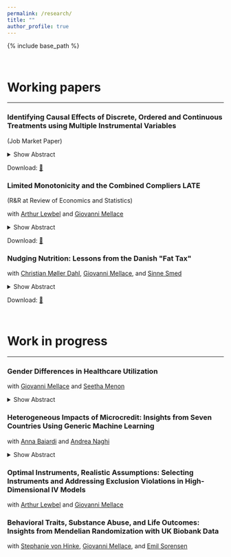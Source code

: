 ```yaml
---
permalink: /research/
title: ""
author_profile: true
---
```


{% include base_path %}


$~~~~~~~~~~~$

# Working papers
------

<div class="paragraph-box">
<h3>Identifying Causal Effects of Discrete, Ordered and Continuous Treatments using Multiple Instrumental Variables</h3>
<p>(Job Market Paper)</p>

<details>
  <summary>Show Abstract</summary>
  <blockquote>
  Inferring causal relationships from observational data is often challenging due to endogeneity. This paper provides new identification results for causal effects of ordered, nonbinary treatments using multiple binary instruments. The key contribution is the identification of a new causal parameter that simplifies the interpretation of causal effects and is applicable in many settings due to a mild monotonicity assumption. This paper further leverages recent advancements in causal machine learning for both estimation and the detection of local violations of the underlying monotonicity assumption. The methodology is applied to estimate the returns to education and assess the impact of having an additional child on female labor market outcomes.
  </blockquote>
</details>

<p>Download: <a href="/files/JMP_Nadja_vantHoff.pdf">📄</a></p>
</div>

<div class="paragraph-box">
<h3>Limited Monotonicity and the Combined Compliers LATE</h3>
<p>(R&R at Review of Economics and Statistics)</p>

<p>with <a href="https://sites.google.com/bc.edu/arthur-lewbel/home">Arthur Lewbel</a> and <a href="https://sites.google.com/site/giovannimellace/">Giovanni Mellace</a></p>

<details>
  <summary>Show Abstract</summary>
  <blockquote>
  We consider endogenous binary treatment with multiple binary instruments. We propose a novel limited monotonicity (LiM) assumption that is generally weaker than alternative monotonicity assumptions in the literature. We define and identify (under LiM) the combined compliers local average treatment effect (CC-LATE), which is arguably a more policy-relevant parameter than the weighted average of LATEs identified by two-stage least squares (TSLS), and is valid under more general conditions. Estimating the CC-LATE is trivial, equivalent to running TSLS with one constructed instrument on a subsample. We use our CC-LATE to empirically assess how knowledge of HIV status influences protective behaviors.
  </blockquote>
</details>

<p>Download: <a href="/files/LiM-CCLATE.pdf">📄</a></p>
</div>

<div class="paragraph-box">
<h3>Nudging Nutrition: Lessons from the Danish "Fat Tax"</h3>

<p>with <a href="https://portal.findresearcher.sdu.dk/en/persons/christian-m%C3%B8ller-dahl">Christian Møller Dahl</a>, <a href="https://sites.google.com/site/giovannimellace/">Giovanni Mellace</a>, and <a href="https://ifro.ku.dk/english/staff/?pure=en%2Fpersons%2Fsinne-smed(1eeed0bc-bded-473c-bd06-98706e028225).html">Sinne Smed</a></p>

<details>
  <summary>Show Abstract</summary>
  <blockquote>
  In October 2011, Denmark introduced the world’s first and, to date, only tax targeting saturated fat. However, this tax was subsequently abolished in January 2013. Leveraging exogenous variation from untaxed Northern-German consumers, we employ a difference-in-differences approach to estimate the causal effects of both the implementation and repeal of the tax on consumption and expenditure behavior across eight product categories targeted by the tax. Our findings reveal significant heterogeneity in the tax’s impact across these products. During the taxed period, there was a notable decline in consumption of bacon, liver sausage, salami, and cheese, particularly among low-income households. In contrast, expenditure on butter, cream, margarine, and sour cream increased as prices rose. Interestingly, we do not observe any difference in expenditure increases between high and low-income households, suggesting that the latter were disproportionately affected by the tax. After the repeal of the tax, we do not observe any significant decline in consumption. On the contrary, there was an overall increase in consumption for certain products, prompting concerns about unintended consequences resulting from the brief implementation of the tax.
  </blockquote>
</details>

<p>Download: <a href="https://arxiv.org/pdf/2312.11481.pdf">📄</a></p>
</div>


$~~~~~~~~~~~$

# Work in progress
------

<div class="paragraph-box">
<h3>Gender Differences in Healthcare Utilization</h3>

<p>with <a href="https://sites.google.com/site/giovannimellace/">Giovanni Mellace</a> and <a href="https://www.seetha-menon.com/">Seetha Menon</a></p>

<details>
  <summary>Show Abstract</summary>
  <blockquote>
  This paper is the first to causally quantify gender differences in healthcare utilization to better understand the male-female health-survival paradox, where women live longer but experience worse health outcomes. Using rich Danish administrative healthcare data, we apply a staggered difference-in-differences approach that exploits the randomness in treatment timing to estimate the causal impact of adverse health shocks, such as non-fatal heart attacks or strokes, on healthcare use. Our findings suggest that men consistently use more healthcare than women, shedding light on the underlying factors driving gender disparities in health outcomes. These insights contribute to the broader discourse on healthcare equity and inform policy interventions aimed at addressing these imbalances.
  </blockquote>
</details>
</div>

<div class="paragraph-box">
<h3>Heterogeneous Impacts of Microcredit: Insights from Seven Countries Using Generic Machine Learning</h3>

<p>with <a href="https://annabaiardi.weebly.com/">Anna Baiardi</a> and <a href="https://sites.google.com/view/anaghi/home">Andrea Naghi</a></p>

<details>
  <summary>Show Abstract</summary>
  <blockquote>
  We study the heterogeneous causal effects of microcredit projects across seven studies, aiming to identify the drivers of successful outcomes. In the literature, most studies have examined the causal effects of individual microcredit projects, with limited focus on effect heterogeneity. Previous reviews addressing heterogeneity have typically relied on Bayesian approaches, considering only a few variables or quantile effects. In contrast, we employ a generic machine learning approach that allows us to analyze a broad range of potential factors contributing to effect heterogeneity. Preliminary results from this approach reveal substantial variation in the factors driving higher loan uptake, profits, revenue, and consumption for microcredit projects in India, Bosnia and Herzegovina, Mexico and Mongolia. Our findings might suggest that no policy is universally effective, highlighting the need for microcredit interventions to be tailored to local conditions to maximize their impact.
  </blockquote>
</details>
</div>

<div class="paragraph-box">
<h3>Optimal Instruments, Realistic Assumptions: Selecting Instruments and Addressing Exclusion Violations in High-Dimensional IV Models</h3>

<p>with <a href="https://sites.google.com/bc.edu/arthur-lewbel/home">Arthur Lewbel</a> and <a href="https://sites.google.com/site/giovannimellace/">Giovanni Mellace</a></p>
</div>

<div class="paragraph-box">
<h3>Behavioral Traits, Substance Abuse, and Life Outcomes: Insights from Mendelian Randomization with UK Biobank Data</h3>

<p>with <a href="https://stephanievonhinke.com/">Stephanie von Hinke</a>, <a href="https://sites.google.com/site/giovannimellace/">Giovanni Mellace</a>, and <a href="https://www.bristol.ac.uk/people/person/Emil-Sorensen-6a1fc4f6-1b8c-41ec-8c66-df1a13902f93/">Emil Sorensen</a></p>

<!-- <details>
  <summary>Show Abstract</summary>
  <blockquote>
  This project utilizes advanced Mendelian randomization techniques to estimate causal effects in two complex domains: the impacts of cannabis and alcohol abuse on educational, labor market, and health outcomes, and the influence of creativity and risk propensity on entrepreneurship. Leveraging the extensive UK Biobank dataset, the study aims to improve the reliability of causal inference in these areas. The findings will provide critical insights for policy interventions, including the potential for adapting educational systems to nurture traits that drive entrepreneurial success.
  </blockquote>
</details> -->
</div>




$~~~~~~~~~~~$